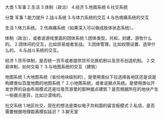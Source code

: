 大类
1.军事
2.生活
3.体制（政治）
4.经济
5.地图系统
6.社交系统

分类
军事
  1.能力提升
  2.战斗系统
  3.与体力系统的交互
  4.与伤病痛系统的交互

生活
  1.体力系统。
  2.伤病痛系统（如果深入可以做成肢体状态系统）。

体制（政治），或者说游戏里面的团体系统
  1.团体类型，共和，封建，游牧什么的。
  2.团体间的交互，比如贸易或者宣战。
  3.团体管理，比如权限设置、选举什么的。
  4.与战斗系统的交互。

经济
  1.货币体制，是否统一货币或者提供货币兑换机制以及货币创造机制。
  2.交易体制，如何交易？
  3.与地图系统的交互（建筑）

地图系统
  1.大地图系统（省份地块级别的），是使用类似下拉选择各地区还是说是构建类似百度地图的地图系统？
  2.小地图系统，或者说据点系统。是使用类似开发世界的自由布局模式还是垃圾页游里的那种据点建筑？是否根据所在的地块产生一些据点差异，比如沙漠啥的。
 
社交系统
  1.地区社交，现在的想法是类似电子共和国的留言板模式
  2.私信，是否需要根据地理距离模拟延迟？
  3.聊天室